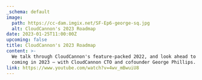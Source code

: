 ```yaml
---
_schema: default
image:
  path: https://cc-dam.imgix.net/SF-Ep6-george-sq.jpg
  alt: CloudCannon's 2023 Roadmap
date: 2023-01-25T11:00:00Z
upcoming: false
title: CloudCannon's 2023 Roadmap
content: >-
  We talk through CloudCannon's feature-packed 2022, and look ahead to what's
  coming in 2023 — with CloudCannon CTO and cofounder George Phillips. 
link: https://www.youtube.com/watch?v=4wv_mBwuiU8
---
```

